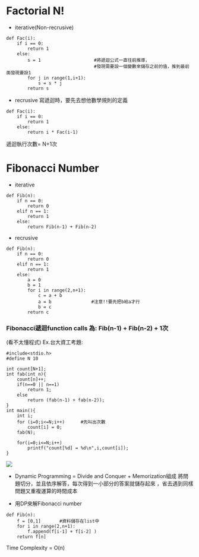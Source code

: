 # **Factorial N!**
- iterative(Non-recrusive) 
```
def Fac(i):
    if i == 0:
        return 1
    else:  
        s = 1                    #將遞迴公式一直往前推導，
                                 #發現需要設一個變數來儲存之前的值，推到最前面發現要設1
        for j in range(1,i+1):
            s = s * j      
        return s
```
- recrusive
寫遞迴時，要先去想他數學規則的定義
```
def Fac(i):
    if i == 0:
        return 1
    else:
        return i * Fac(i-1)
```
遞迴執行次數= N+1次

# **Fibonacci Number**
- iterative
```
def Fib(n):
    if n == 0:
        return 0
    elif n == 1:
        return 1
    else:
        return Fib(n-1) + Fib(n-2)
```
- recrusive
```
def Fib(n):
    if n == 0:
        return 0
    elif n == 1:
        return 1
    else:
        a = 0
        b = 1
        for i in range(2,n+1):
            c = a + b
            a = b               #注意!!要先把b給a才行
            b = c
        return c
```

### Fibonacci遞迴function calls 為: **Fib(n-1) + Fib(n-2) + 1次**

(看不太懂程式)
Ex.台大資工考題:
```
#include<stdio.h>
#define N 10

int count[N+1];
int fab(int n){
	count[n]++;
	if(n==0 || n==1)
		return 1;
	else
		return (fab(n-1) + fab(n-2));
} 
int main(){
	int i;
	for (i=0;i<=N;i++)      #先叫出次數 
		count[i] = 0;
	fab(N);
	
	for(i=0;i<=N;i++)
		printf("count[%d] = %d\n",i,count[i]);
}
```
![](https://i.imgur.com/jVlCL10.png)

- Dynamic Programming
 =  Divide and  Conquer + Memorization組成
 將問題切分，並且依序解答，每次得到一小部分的答案就儲存起來
 ，省去遇到同樣問題又重複運算的時間成本
 
- 用DP來解Fibonacci number
```
def Fib(n):
    f = [0,1]       #資料儲存在list中
    for i in range(2,n+1):
        f.append(f[i-1] + f[i-2] )
    return f[n]
```
Time Complexity = O(n)